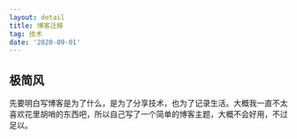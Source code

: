```yaml
---
layout: detail
title: 博客迁移
tag: 技术
date: '2020-09-01'
---
```



## 极简风
先要明白写博客是为了什么，是为了分享技术，也为了记录生活。大概我一直不太喜欢花里胡哨的东西吧，所以自己写了一个简单的博客主题，大概不会好用，不过足以。